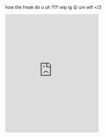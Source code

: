how  the  freak  do  u  uh ?!?!  wip  ig  😛
um  wtf  </3
<iframe src="https://open.spotify.com/embed/track/21fqGYSG6tPOztigqtZ9wj?utm_source=generator&theme=0" width="300" height="380" frameborder="0" allowtransparency="true" allow="encrypted-media"></iframe>
